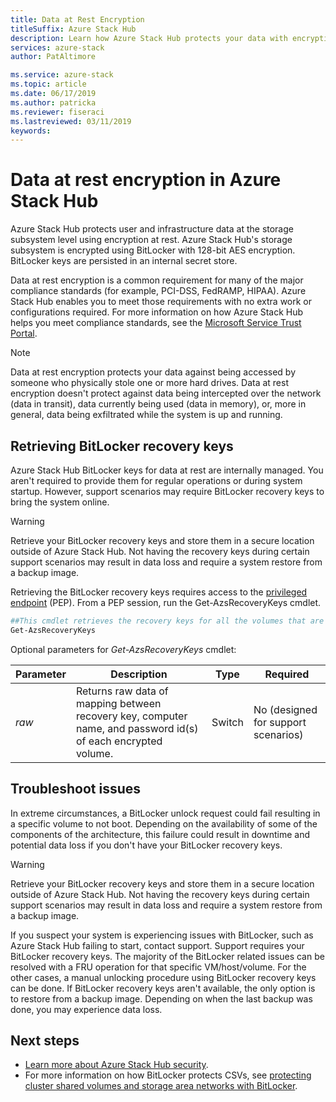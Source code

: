```yaml
---
title: Data at Rest Encryption
titleSuffix: Azure Stack Hub
description: Learn how Azure Stack Hub protects your data with encryption at rest.
services: azure-stack
author: PatAltimore

ms.service: azure-stack
ms.topic: article
ms.date: 06/17/2019
ms.author: patricka
ms.reviewer: fiseraci
ms.lastreviewed: 03/11/2019
keywords:
---
```


# Data at rest encryption in Azure Stack Hub

Azure Stack Hub protects user and infrastructure data at the storage subsystem level using encryption at rest. Azure Stack Hub's storage subsystem is encrypted using BitLocker with 128-bit AES encryption. BitLocker keys are persisted in an internal secret store.

Data at rest encryption is a common requirement for many of the major compliance standards (for example, PCI-DSS, FedRAMP, HIPAA). Azure Stack Hub enables you to meet those requirements with no extra work or configurations required. For more information on how Azure Stack Hub helps you meet compliance standards, see the [Microsoft Service Trust Portal](https://aka.ms/AzureStackCompliance).

> [!NOTE]
> Data at rest encryption protects your data against being accessed by someone who physically stole one or more hard drives. Data at rest encryption doesn't protect against data being intercepted over the network (data in transit), data currently being used (data in memory), or, more in general, data being exfiltrated while the system is up and running.

## Retrieving BitLocker recovery keys

Azure Stack Hub BitLocker keys for data at rest are internally managed. You aren't required to provide them for regular operations or during system startup. However, support scenarios may require BitLocker recovery keys to bring the system online.  

> [!WARNING]
> Retrieve your BitLocker recovery keys and store them in a secure location outside of Azure Stack Hub. Not having the recovery keys during certain support scenarios may result in data loss and require a system restore from a backup image.

Retrieving the BitLocker recovery keys requires access to the [privileged endpoint](azure-stack-privileged-endpoint.md) (PEP). From a PEP session, run the Get-AzsRecoveryKeys cmdlet.

```powershell
##This cmdlet retrieves the recovery keys for all the volumes that are encrypted with BitLocker.
Get-AzsRecoveryKeys
```

Optional parameters for *Get-AzsRecoveryKeys* cmdlet:

| Parameter | Description | Type | Required |
|---------|---------|---------|---------|
|*raw* | Returns raw data of mapping between recovery key, computer name, and password id(s) of each encrypted volume.  | Switch | No (designed for support scenarios)|

## Troubleshoot issues

In extreme circumstances, a BitLocker unlock request could fail resulting in a specific volume to not boot. Depending on the availability of some of the components of the architecture, this failure could result in downtime and potential data loss if you don't have your BitLocker recovery keys.

> [!WARNING]
> Retrieve your BitLocker recovery keys and store them in a secure location outside of Azure Stack Hub. Not having the recovery keys during certain support scenarios may result in data loss and require a system restore from a backup image.

If you suspect your system is experiencing issues with BitLocker, such as Azure Stack Hub failing to start, contact support. Support requires your BitLocker recovery keys. The majority of the BitLocker related issues can be resolved with a FRU operation for that specific VM/host/volume. For the other cases, a manual unlocking procedure using BitLocker recovery keys can be done. If BitLocker recovery keys aren't available, the only option is to restore from a backup image. Depending on when the last backup was done, you may experience data loss.

## Next steps

- [Learn more about Azure Stack Hub security](azure-stack-security-foundations.md).
- For more information on how BitLocker protects CSVs, see [protecting cluster shared volumes and storage area networks with BitLocker](https://docs.microsoft.com/windows/security/information-protection/bitlocker/protecting-cluster-shared-volumes-and-storage-area-networks-with-bitlocker).